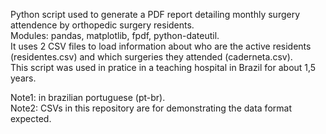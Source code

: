 Python script used to generate a PDF report detailing monthly surgery attendence by orthopedic surgery residents.<br>
Modules: pandas, matplotlib, fpdf, python-dateutil.<br>
It uses 2 CSV files to load information about who are the active residents (residentes.csv) and which surgeries they attended (caderneta.csv).<br>
This script was used in pratice in a teaching hospital in Brazil for about 1,5 years.<br>
</p>
Note1: in brazilian portuguese (pt-br).<br>
Note2: CSVs in this repository are for demonstrating the data format expected.
